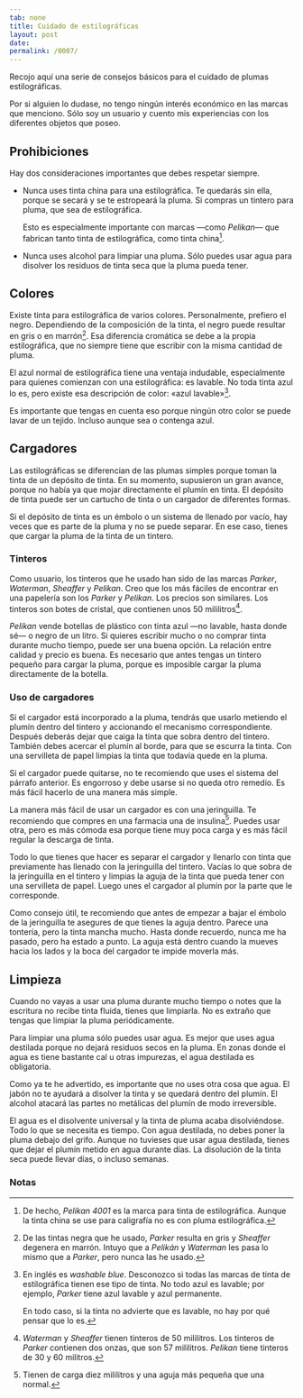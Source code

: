 ```yaml
---
tab: none
title: Cuidado de estilográficas
layout: post
date:
permalink: /0007/
---
```


Recojo aquí una serie de consejos básicos para el cuidado de plumas estilográficas.

Por si alguien lo dudase, no tengo ningún interés económico en las marcas que menciono. Sólo soy un usuario y cuento mis experiencias con los diferentes objetos que poseo.

## Prohibiciones

Hay dos consideraciones importantes que debes respetar siempre.

* Nunca uses tinta china para una estilográfica. Te quedarás sin ella, porque se secará y se te estropeará la pluma. Si compras un tintero para pluma, que sea de estilográfica.

    Esto es especialmente importante con marcas —como _Pelikan_— que fabrican tanto tinta de estilográfica, como tinta china[^tintas-pelikan].

[^tintas-pelikan]: De hecho, _Pelikan 4001_ es la marca para tinta de estilográfica. Aunque la tinta china se use para caligrafía no es con pluma estilográfica.

* Nunca uses alcohol para limpiar una pluma. Sólo puedes usar agua para disolver los residuos de tinta seca que la pluma pueda tener.

## Colores

Existe tinta para estilográfica de varios colores. Personalmente, prefiero el negro. Dependiendo de la composición de la tinta, el negro puede resultar en gris o en marrón[^negro-degenera]. Esa diferencia cromática se debe a la propia estilográfica, que no siempre tiene que escribir con la misma cantidad de pluma.

[^negro-degenera]: De las tintas negra que he usado, _Parker_ resulta en gris y _Sheaffer_ degenera en marrón. Intuyo que a _Pelikán_ y _Waterman_ les pasa lo mismo que a _Parker_, pero nunca las he usado.

El azul normal de estilográfica tiene una ventaja indudable, especialmente para quienes comienzan con una estilográfica: es lavable. No toda tinta azul lo es, pero existe esa descripción de color: «azul lavable»[^azul-lavable].

[^azul-lavable]: En inglés es _washable blue_. Desconozco si todas las marcas de tinta de estilográfica tienen ese tipo de tinta. No todo azul es lavable; por ejemplo, _Parker_ tiene azul lavable y azul permanente.

    En todo caso, si la tinta no advierte que es lavable, no hay por qué pensar que lo es.

Es importante que tengas en cuenta eso porque ningún otro color se puede lavar de un tejido. Incluso aunque sea o contenga azul.

## Cargadores

Las estilográficas se diferencian de las plumas simples porque toman la tinta de un depósito de tinta. En su momento, supusieron un gran avance, porque no había ya que mojar directamente el plumín en tinta. El depósito de tinta puede ser un cartucho de tinta o un cargador de diferentes formas.

Si el depósito de tinta es un émbolo o un sistema de llenado por vacío, hay veces que es parte de la pluma y no se puede separar. En ese caso, tienes que cargar la pluma de la tinta de un tintero.

### Tinteros

Como usuario, los tinteros que he usado han sido de las marcas _Parker_, _Waterman_, _Sheaffer_ y _Pelikan_. Creo que los más fáciles de encontrar en una papelería son los _Parker_ y _Pelikan_. Los precios son similares. Los tinteros son botes de cristal, que contienen unos 50 mililitros[^capacidad-tinteros].

[^capacidad-tinteros]: _Waterman_ y _Sheaffer_ tienen tinteros de 50 mililitros. Los tinteros de _Parker_ contienen dos onzas, que son 57 mililitros. _Pelikan_ tiene tinteros de 30 y 60 militros.

_Pelikan_ vende botellas de plástico con tinta azul —no lavable, hasta donde sé— o negro de un litro. Si quieres escribir mucho o no comprar tinta durante mucho tiempo, puede ser una buena opción. La relación entre calidad y precio es buena. Es necesario que antes tengas un tintero pequeño para cargar la pluma, porque es imposible cargar la pluma directamente de la botella.

### Uso de cargadores

Si el cargador está incorporado a la pluma, tendrás que usarlo metiendo el plumín dentro del tintero y accionando el mecanismo correspondiente. Después deberás dejar que caiga la tinta que sobra dentro del tintero. También debes acercar el plumín al borde, para que se escurra la tinta. Con una servilleta de papel limpias la tinta que todavía quede en la pluma.

Si el cargador puede quitarse, no te recomiendo que uses el sistema del párrafo anterior. Es engorroso y debe usarse si no queda otro remedio. Es más fácil hacerlo de una manera más simple.

La manera más fácil de usar un cargador es con una jeringuilla. Te recomiendo que compres en una farmacia una de insulina[^jeringuilla]. Puedes usar otra, pero es más cómoda esa porque tiene muy poca carga y es más fácil regular la descarga de tinta.

[^jeringuilla]: Tienen de carga diez mililitros y una aguja más pequeña que una normal.

Todo lo que tienes que hacer es separar el cargador y llenarlo con tinta que previamente has llenado con la jeringuilla del tintero. Vacías lo que sobra de la jeringuilla en el tintero y limpias la aguja de la tinta que pueda tener con una servilleta de papel. Luego unes el cargador al plumín por la parte que le corresponde.

Como consejo útil, te recomiendo que antes de empezar a bajar el émbolo de la jeringuilla te asegures de que tienes la aguja dentro. Parece una tontería, pero la tinta mancha mucho. Hasta donde recuerdo, nunca me ha pasado, pero ha estado a punto. La aguja está dentro cuando la mueves hacia los lados y la boca del cargador te impide moverla más.

## Limpieza

Cuando no vayas a usar una pluma durante mucho tiempo o notes que la escritura no recibe tinta fluida, tienes que limpiarla. No es extraño que tengas que limpiar la pluma periódicamente.

Para limpiar una pluma sólo puedes usar agua. Es mejor que uses agua destilada porque no dejará residuos secos en la pluma. En zonas donde el agua es tiene bastante cal u otras impurezas, el agua destilada es obligatoria.

Como ya te he advertido, es importante que no uses otra cosa que agua. El jabón no te ayudará a disolver la tinta y se quedará dentro del plumín. El alcohol atacará las partes no metálicas del plumín de modo irreversible.

El agua es el disolvente universal y la tinta de pluma acaba disolviéndose. Todo lo que se necesita es tiempo. Con agua destilada, no debes poner la pluma debajo del grifo. Aunque no tuvieses que usar agua destilada, tienes que dejar el plumín metido en agua durante días. La disolución de la tinta seca puede llevar días, o incluso semanas.

<!-- ## Plumines intercambiables

-->

### Notas

